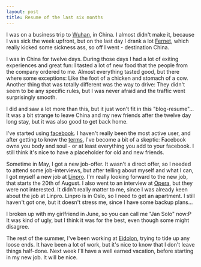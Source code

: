 ```yaml
---
layout: post
title: Resume of the last six months
---
```


I was on a business trip to [Wuhan](http://en.wikipedia.org/wiki/Wuhan), in China. I almost didn't make it, because I was sick the week upfront, but on the last day I drank a lot [Fernet](http://en.wikipedia.org/wiki/Fernet), which really kicked some sickness ass, so off I went - destination China.

I was in China for twelve days. During those days I had a lot of exiting experiences and great fun: I tasted a lot of new food that the people from the company ordered to me. Almost everything tasted good, but there where some exceptions: Like the foot of a chicken and stomach of a cow. Another thing that was totally different was the way to drive: They didn't seem to be any specific rules, but I was never afraid and the traffic went surprisingly smooth.

I did and saw a lot more than this, but it just won't fit in this "blog-resume"... It was a bit strange to leave China and my new friends after the twelve day long stay, but it was also good to get back home.

I've started using [facebook](http://facebook.com). I haven't really been the most active user, and after getting to know the [terms](http://www.facebook.com/terms.php), I've become a bit of a skeptic: Facebook owns you body and soul - or at least everything you add to your facebook. I still think it's nice to have a placeholder for old and new friends.

Sometime in May, I got a new job-offer. It wasn't a direct offer, so I needed to attend some job-interviews, but after telling about myself and what I can, I got myself a new job at [Linpro](http://linpro.no). I'm really looking forward to the new job, that starts the 20th of August. I also went to an interview at [Opera](http://opera.com), but they were not interested. It didn't really matter to me, since I was already keen about the job at Linpro. Linpro is in Oslo, so I need to get an apartment. I still haven't got one, but it doesn't stress me, since I have some backup plans...

I broken up with my girlfriend in June, so you can call me "Jan Solo" now:P It was kind of ugly, but I think it was for the best, even though some might disagree.

The rest of the summer, I've been working at [Eidolon](http://eidolon.as), trying to tide up any loose ends. It have been a lot of work, but it's nice to know that I don't leave things half-done. Next week I'll have a well earned vacation, before starting in my new job. It will be nice.


